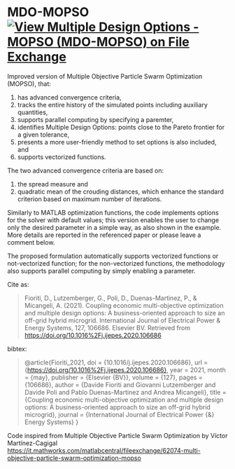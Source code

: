 # MDO-MOPSO [![View Multiple Design Options - MOPSO (MDO-MOPSO) on File Exchange](https://www.mathworks.com/matlabcentral/images/matlab-file-exchange.svg)](https://it.mathworks.com/matlabcentral/fileexchange/82174-multiple-design-options-mopso-mdo-mopso)

Improved version of Multiple Objective Particle Swarm Optimization (MOPSO), that:
1. has advanced convergence criteria,
2. tracks the entire history of the simulated points including auxiliary quantities,
3. supports parallel computing by specifying a paremter,
4. identifies Multiple Design Options: points close to the Pareto frontier for a given tolerance,
5. presents a more user-friendly method to set options is also included, and
6. supports vectorized functions.

The two advanced convergence criteria are based on:
1. the spread measure and 
2. quadratic mean of the crouding distances, which enhance the standard criterion based on maximum number of iterations.

Similarly to MATLAB optimization functions, the code implements options for the solver with default values; this version enables the user to change only the desired parameter in a simple way, as also shown in the example.
More details are reported in the referenced paper or please leave a comment below.

The proposed formulation automatically supports vectorized functions or not-vectorized function; for the non-vectorized functions, the methodology also supports parallel computing by simply enabling a parameter.

Cite as:
> Fioriti, D., Lutzemberger, G., Poli, D., Duenas-Martinez, P., & Micangeli, A. (2021). Coupling economic multi-objective optimization and multiple design options: A business-oriented approach to size an off-grid hybrid microgrid. International Journal of Electrical Power & Energy Systems, 127, 106686. Elsevier BV. Retrieved from https://doi.org/10.1016%2Fj.ijepes.2020.106686

bibtex:
> @article{Fioriti_2021, doi = {10.1016/j.ijepes.2020.106686}, url = {https://doi.org/10.1016%2Fj.ijepes.2020.106686}, year = 2021, month = {may}, publisher = {Elsevier {BV}}, volume = {127}, pages = {106686}, author = {Davide Fioriti and Giovanni Lutzemberger and Davide Poli and Pablo Duenas-Martinez and Andrea Micangeli}, title = {Coupling economic multi-objective optimization and multiple design options: A business-oriented approach to size an off-grid hybrid microgrid}, journal = {International Journal of Electrical Power {\&} Energy Systems} }

Code inspired from Multiple Objective Particle Swarm Optimization by Víctor Martínez-Cagigal https://it.mathworks.com/matlabcentral/fileexchange/62074-multi-objective-particle-swarm-optimization-mopso
